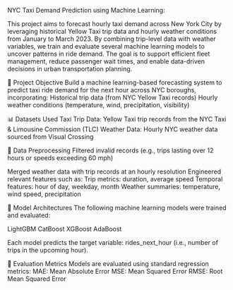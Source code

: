 NYC Taxi Demand Prediction using Machine Learning:

This project aims to forecast hourly taxi demand across New York City by leveraging historical Yellow Taxi trip data and hourly weather conditions from January to March 2023. By combining trip-level data with weather variables, we train and evaluate several machine learning models to uncover patterns in ride demand. The goal is to support efficient fleet management, reduce passenger wait times, and enable data-driven decisions in urban transportation planning.

🚀 Project Objective
Build a machine learning-based forecasting system to predict taxi ride demand for the next hour across NYC boroughs, incorporating:
Historical trip data (from NYC Yellow Taxi records)
Hourly weather conditions (temperature, wind, precipitation, visibility)

📊 Datasets Used
Taxi Trip Data: Yellow Taxi trip records from the NYC Taxi & Limousine Commission (TLC)
Weather Data: Hourly NYC weather data sourced from Visual Crossing

🧹 Data Preprocessing
Filtered invalid records (e.g., trips lasting over 12 hours or speeds exceeding 60 mph)

Merged weather data with trip records at an hourly resolution
Engineered relevant features such as:
Trip metrics: duration, average speed
Temporal features: hour of day, weekday, month
Weather summaries: temperature, wind speed, precipitation

🧠 Model Architectures
The following machine learning models were trained and evaluated:

LightGBM
CatBoost
XGBoost
AdaBoost

Each model predicts the target variable: rides_next_hour (i.e., number of trips in the upcoming hour).

📏 Evaluation Metrics
Models are evaluated using standard regression metrics:
MAE: Mean Absolute Error
MSE: Mean Squared Error
RMSE: Root Mean Squared Error
